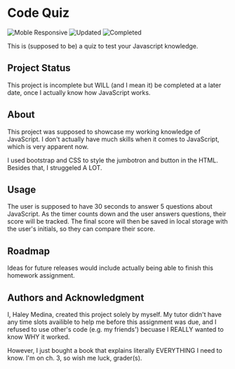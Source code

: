 # Code Quiz

![Moble Responsive](https://img.shields.io/badge/Responsive-Yes-brightgreen)
![Updated](https://img.shields.io/badge/Last--Updated-8/2-blue)
![Completed](https://img.shields.io/badge/Completed-Partially-yellow)

This is (supposed to be) a quiz to test your Javascript knowledge.

## Project Status

This project is incomplete but WILL (and I mean it) be completed at a later date, once I actually know how JavaScript works.

## About
This project was supposed to showcase my working knowledge of JavaScript. I don't actually have much skills when it comes to JavaScript, which is very apparent now. 

I used bootstrap and CSS to style the jumbotron and button in the HTML. Besides that, I struggeled A LOT.

## Usage
The user is supposed to have 30 seconds to answer 5 questions about JavaScript. As the timer counts down and the user answers questions, their score will be tracked. The final score will then be saved in local storage with the user's initials, so they can compare their score.

## Roadmap
Ideas for future releases would include actually being able to finish this homework assignment.

## Authors and Acknowledgment
I, Haley Medina, created this project solely by myself. My tutor didn't have any time slots availible to help me before this assignment was due, and I refused to use other's code (e.g. my friends') becuase I REALLY wanted to know WHY it worked. 

However, I just bought a book that explains literally EVERYTHING I need to know. I'm on ch. 3, so wish me luck, grader(s). 
